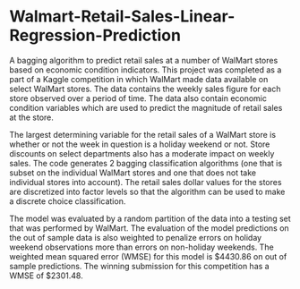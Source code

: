 Walmart-Retail-Sales-Linear-Regression-Prediction
=================================================

A bagging algorithm to predict retail sales at a number of WalMart stores based on economic condition indicators. This project was completed as a part of a Kaggle competition in which WalMart made data available on select WalMart stores. The data contains the weekly sales figure for each store observed over a period of time. The data also contain economic condition variables which are used to predict the magnitude of retail sales at the store.

The largest determining variable for the retail sales of a WalMart store is whether or not the week in question is a holiday weekend or not. Store discounts on select departments also has a moderate impact on weekly sales. The code generates 2 bagging classification algorithms (one that is subset on the individual WalMart stores and one that does not take individual stores into account). The retail sales dollar values for the stores are discretized into factor levels so that the algorithm can be used to make a discrete choice classification.

The model was evaluated by a random partition of the data into a testing set that was performed by WalMart. The evaluation of the model predictions on the out of sample data is also weighted to penalize errors on holiday weekend observations more than errors on non-holiday weekends. The weighted mean squared error (WMSE) for this model is $4430.86 on out of sample predictions. The winning submission for this competition has a WMSE of $2301.48. 
